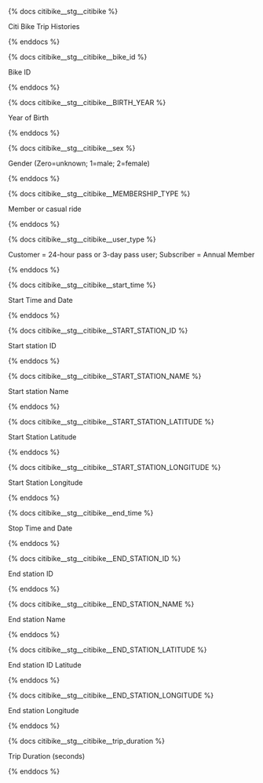 {% docs citibike__stg__citibike %}

Citi Bike Trip Histories

{% enddocs %}

{% docs citibike__stg__citibike__bike_id %}

Bike ID

{% enddocs %}

{% docs citibike__stg__citibike__BIRTH_YEAR %}

Year of Birth

{% enddocs %}

{% docs citibike__stg__citibike__sex %}

Gender (Zero=unknown; 1=male; 2=female)

{% enddocs %}

{% docs citibike__stg__citibike__MEMBERSHIP_TYPE %}

Member or casual ride

{% enddocs %}

{% docs citibike__stg__citibike__user_type %}

Customer = 24-hour pass or 3-day pass user; Subscriber = Annual Member

{% enddocs %}

{% docs citibike__stg__citibike__start_time %}

Start Time and Date 

{% enddocs %}

{% docs citibike__stg__citibike__START_STATION_ID %}

Start station ID

{% enddocs %}

{% docs citibike__stg__citibike__START_STATION_NAME %}

Start station Name

{% enddocs %}

{% docs citibike__stg__citibike__START_STATION_LATITUDE %}

Start Station Latitude

{% enddocs %}

{% docs citibike__stg__citibike__START_STATION_LONGITUDE %}

Start Station Longitude

{% enddocs %}

{% docs citibike__stg__citibike__end_time %}

Stop Time and Date

{% enddocs %}

{% docs citibike__stg__citibike__END_STATION_ID %}

End station ID

{% enddocs %}

{% docs citibike__stg__citibike__END_STATION_NAME %}

End station Name

{% enddocs %}

{% docs citibike__stg__citibike__END_STATION_LATITUDE %}

End station ID Latitude

{% enddocs %}

{% docs citibike__stg__citibike__END_STATION_LONGITUDE %}

End station Longitude

{% enddocs %}

{% docs citibike__stg__citibike__trip_duration %}

Trip Duration (seconds)

{% enddocs %}
